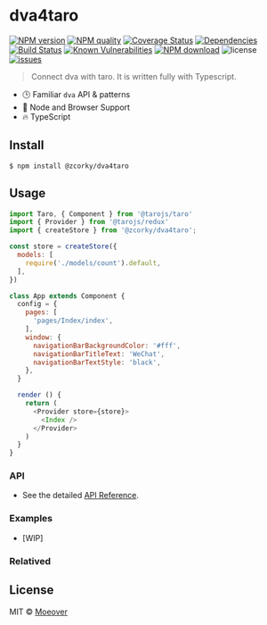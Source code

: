 # dva4taro

[![NPM version](https://img.shields.io/npm/v/@zcorky/dva4taro.svg?style=flat)](https://www.npmjs.com/package/@zcorky/dva4taro)
[![NPM quality](http://npm.packagequality.com/shield/%40zcorky%2Fdva4taro.svg)](http://packagequality.com/#?package=@zcorky/dva4taro)
[![Coverage Status](https://codecov.io/gh/zcorky/dva4taro/branch/master/graph/badge.svg)](https://codecov.io/gh/zcorky/dva4taro)
[![Dependencies](https://img.shields.io/david/zcorky/dva4taro.svg?style=flat-square)](https://david-dm.org/zcorky/dva4taro)
[![Build Status](https://travis-ci.com/zcorky/dva4taro.svg?branch=master)](https://travis-ci.com/zcorky/dva4taro)
[![Known Vulnerabilities](https://snyk.io/test/npm/@zcorky/dva4taro/badge.svg?style=flat-square)](https://snyk.io/test/npm/@zcorky/dva4taro)
[![NPM download](https://img.shields.io/npm/dm/@zcorky/dva4taro.svg?style=flat-square)](https://www.npmjs.com/package/@zcorky/dva4taro)
![license](https://img.shields.io/github/license/zcorky/dva4taro.svg)
[![issues](https://img.shields.io/github/issues/zcorky/dva4taro.svg)](https://github.com/zcorky/dva4taro/issues)

> Connect dva with taro. It is written fully with Typescript.

* 🕒 Familiar `dva` API & patterns
* 💪 Node and Browser Support
* 🔥 TypeScript

## Install

```
$ npm install @zcorky/dva4taro
```

## Usage

```js
import Taro, { Component } from '@tarojs/taro'
import { Provider } from '@tarojs/redux'
import { createStore } from '@zcorky/dva4taro';

const store = createStore({
  models: [
    require('./models/count').default,
  ],
})

class App extends Component {
  config = {
    pages: [
      'pages/Index/index',
    ],
    window: {
      navigationBarBackgroundColor: '#fff',
      navigationBarTitleText: 'WeChat',
      navigationBarTextStyle: 'black',
    },
  }

  render () {
    return (
      <Provider store={store}>
        <Index />
      </Provider>
    )
  }
}
```

### API
* See the detailed [API Reference](./docs).

### Examples
* [WIP]

### Relatived

## License

MIT © [Moeover](https://moeover.com)
